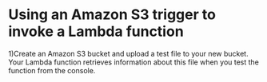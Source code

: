 # Using an Amazon S3 trigger to invoke a Lambda function

1)Create an Amazon S3 bucket and upload a test file to your new bucket. Your Lambda function retrieves information about this file when you test the function from the console.

